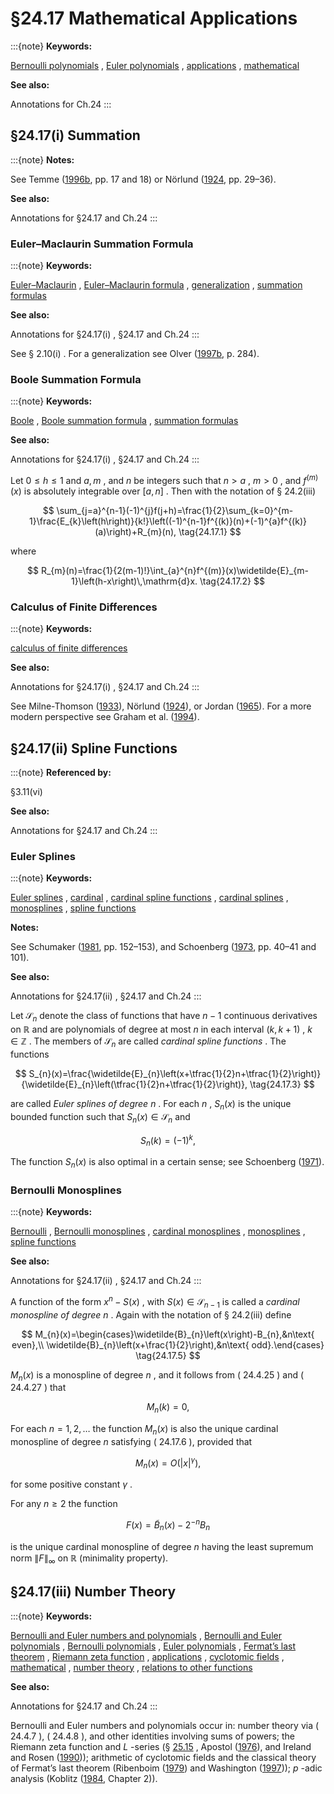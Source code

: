 # §24.17 Mathematical Applications

:::{note}
**Keywords:**

[Bernoulli polynomials](http://dlmf.nist.gov/search/search?q=Bernoulli%20polynomials) , [Euler polynomials](http://dlmf.nist.gov/search/search?q=Euler%20polynomials) , [applications](http://dlmf.nist.gov/search/search?q=applications) , [mathematical](http://dlmf.nist.gov/search/search?q=mathematical)

**See also:**

Annotations for Ch.24
:::


## §24.17(i) Summation

:::{note}
**Notes:**

See Temme ([1996b](./bib/T.html#bib2230 "Special Functions: An Introduction to the Classical Functions of Mathematical Physics"), pp. 17 and 18) or Nörlund ([1924](./bib/N.html#bib1730 "Vorlesungen über Differenzenrechnung"), pp. 29–36).

**See also:**

Annotations for §24.17 and Ch.24
:::


### Euler–Maclaurin Summation Formula

:::{note}
**Keywords:**

[Euler–Maclaurin](http://dlmf.nist.gov/search/search?q=Euler%E2%80%93Maclaurin) , [Euler–Maclaurin formula](http://dlmf.nist.gov/search/search?q=Euler%E2%80%93Maclaurin%20formula) , [generalization](http://dlmf.nist.gov/search/search?q=generalization) , [summation formulas](http://dlmf.nist.gov/search/search?q=summation%20formulas)

**See also:**

Annotations for §24.17(i) , §24.17 and Ch.24
:::

See § 2.10(i) . For a generalization see Olver ([1997b](./bib/O.html#bib1809 "Asymptotics and Special Functions"), p. 284).


### Boole Summation Formula

:::{note}
**Keywords:**

[Boole](http://dlmf.nist.gov/search/search?q=Boole) , [Boole summation formula](http://dlmf.nist.gov/search/search?q=Boole%20summation%20formula) , [summation formulas](http://dlmf.nist.gov/search/search?q=summation%20formulas)

**See also:**

Annotations for §24.17(i) , §24.17 and Ch.24
:::

Let $0\leq h\leq 1$ and $a,m$ , and $n$ be integers such that $n>a$ , $m>0$ , and $f^{(m)}(x)$ is absolutely integrable over $[a,n]$ . Then with the notation of § 24.2(iii)


<a id="E1"></a>
$$
\sum_{j=a}^{n-1}(-1)^{j}f(j+h)=\frac{1}{2}\sum_{k=0}^{m-1}\frac{E_{k}\left(h\right)}{k!}\left((-1)^{n-1}f^{(k)}(n)+(-1)^{a}f^{(k)}(a)\right)+R_{m}(n), \tag{24.17.1}
$$

where


<a id="E2"></a>
$$
R_{m}(n)=\frac{1}{2(m-1)!}\int_{a}^{n}f^{(m)}(x)\widetilde{E}_{m-1}\left(h-x\right)\,\mathrm{d}x. \tag{24.17.2}
$$


### Calculus of Finite Differences

:::{note}
**Keywords:**

[calculus of finite differences](http://dlmf.nist.gov/search/search?q=calculus%20of%20finite%20differences)

**See also:**

Annotations for §24.17(i) , §24.17 and Ch.24
:::

See Milne-Thomson ([1933](./bib/M.html#bib1638 "The Calculus of Finite Differences")), Nörlund ([1924](./bib/N.html#bib1730 "Vorlesungen über Differenzenrechnung")), or Jordan ([1965](./bib/J.html#bib1189 "Calculus of Finite Differences")). For a more modern perspective see Graham et al. ([1994](./bib/G.html#bib974 "Concrete Mathematics: A Foundation for Computer Science")).


## §24.17(ii) Spline Functions

:::{note}
**Referenced by:**

§3.11(vi)

**See also:**

Annotations for §24.17 and Ch.24
:::


### Euler Splines

:::{note}
**Keywords:**

[Euler splines](http://dlmf.nist.gov/search/search?q=Euler%20splines) , [cardinal](http://dlmf.nist.gov/search/search?q=cardinal) , [cardinal spline functions](http://dlmf.nist.gov/search/search?q=cardinal%20spline%20functions) , [cardinal splines](http://dlmf.nist.gov/search/search?q=cardinal%20splines) , [monosplines](http://dlmf.nist.gov/search/search?q=monosplines) , [spline functions](http://dlmf.nist.gov/search/search?q=spline%20functions)

**Notes:**

See Schumaker ([1981](./bib/S.html#bib2027 "Spline Functions: Basic Theory"), pp. 152–153), and Schoenberg ([1973](./bib/S.html#bib2015 "Cardinal Spline Interpolation"), pp. 40–41 and 101).

**See also:**

Annotations for §24.17(ii) , §24.17 and Ch.24
:::

Let $\mathcal{S}_{n}$ denote the class of functions that have $n-1$ continuous derivatives on $\mathbb{R}$ and are polynomials of degree at most $n$ in each interval $(k,k+1)$ , $k\in\mathbb{Z}$ . The members of $\mathcal{S}_{n}$ are called *cardinal spline functions* . The functions


<a id="E3"></a>
$$
S_{n}(x)=\frac{\widetilde{E}_{n}\left(x+\tfrac{1}{2}n+\tfrac{1}{2}\right)}{\widetilde{E}_{n}\left(\tfrac{1}{2}n+\tfrac{1}{2}\right)}, \tag{24.17.3}
$$

are called *Euler splines of degree* $n$ . For each $n$ , $S_{n}(x)$ is the unique bounded function such that $S_{n}(x)\in\mathcal{S}_{n}$ and


<a id="E4"></a>
$$
S_{n}(k)=(-1)^{k}, \tag{24.17.4}
$$

The function $S_{n}(x)$ is also optimal in a certain sense; see Schoenberg ([1971](./bib/S.html#bib2014 "Norm inequalities for a certain class of C ∞ functions")).


### Bernoulli Monosplines

:::{note}
**Keywords:**

[Bernoulli](http://dlmf.nist.gov/search/search?q=Bernoulli) , [Bernoulli monosplines](http://dlmf.nist.gov/search/search?q=Bernoulli%20monosplines) , [cardinal monosplines](http://dlmf.nist.gov/search/search?q=cardinal%20monosplines) , [monosplines](http://dlmf.nist.gov/search/search?q=monosplines) , [spline functions](http://dlmf.nist.gov/search/search?q=spline%20functions)

**See also:**

Annotations for §24.17(ii) , §24.17 and Ch.24
:::

A function of the form $x^{n}-S(x)$ , with $S(x)\in\mathcal{S}_{n-1}$ is called a *cardinal monospline of degree* $n$ . Again with the notation of § 24.2(iii) define


<a id="E5"></a>
$$
M_{n}(x)=\begin{cases}\widetilde{B}_{n}\left(x\right)-B_{n},&n\text{ even},\\
\widetilde{B}_{n}\left(x+\frac{1}{2}\right),&n\text{ odd}.\end{cases} \tag{24.17.5}
$$

$M_{n}(x)$ is a monospline of degree $n$ , and it follows from ( 24.4.25 ) and ( 24.4.27 ) that


<a id="E6"></a>
$$
M_{n}(k)=0, \tag{24.17.6}
$$

For each $n=1,2,\dots$ the function $M_{n}(x)$ is also the unique cardinal monospline of degree $n$ satisfying ( 24.17.6 ), provided that


<a id="E7"></a>
$$
M_{n}(x)=O\left(|x|^{\gamma}\right), \tag{24.17.7}
$$

for some positive constant $\gamma$ .

For any $n\geq 2$ the function


<a id="E8"></a>
$$
F(x)=\widetilde{B}_{n}\left(x\right)-2^{-n}B_{n} \tag{24.17.8}
$$

is the unique cardinal monospline of degree $n$ having the least supremum norm $\|F\|_{\infty}$ on $\mathbb{R}$ (minimality property).


## §24.17(iii) Number Theory

:::{note}
**Keywords:**

[Bernoulli and Euler numbers and polynomials](http://dlmf.nist.gov/search/search?q=Bernoulli%20and%20Euler%20numbers%20and%20polynomials) , [Bernoulli and Euler polynomials](http://dlmf.nist.gov/search/search?q=Bernoulli%20and%20Euler%20polynomials) , [Bernoulli polynomials](http://dlmf.nist.gov/search/search?q=Bernoulli%20polynomials) , [Euler polynomials](http://dlmf.nist.gov/search/search?q=Euler%20polynomials) , [Fermat’s last theorem](http://dlmf.nist.gov/search/search?q=Fermat%20last%20theorem) , [Riemann zeta function](http://dlmf.nist.gov/search/search?q=Riemann%20zeta%20function) , [applications](http://dlmf.nist.gov/search/search?q=applications) , [cyclotomic fields](http://dlmf.nist.gov/search/search?q=cyclotomic%20fields) , [mathematical](http://dlmf.nist.gov/search/search?q=mathematical) , [number theory](http://dlmf.nist.gov/search/search?q=number%20theory) , [relations to other functions](http://dlmf.nist.gov/search/search?q=relations%20to%20other%20functions)

**See also:**

Annotations for §24.17 and Ch.24
:::

Bernoulli and Euler numbers and polynomials occur in: number theory via ( 24.4.7 ), ( 24.4.8 ), and other identities involving sums of powers; the Riemann zeta function and $L$ -series (§ [25.15](./25.15.md "§25.15 Dirichlet 𝐿-functions ‣ Related Functions ‣ Chapter 25 Zeta and Related Functions") , Apostol ([1976](./bib/index.html#bib115 "Introduction to Analytic Number Theory")), and Ireland and Rosen ([1990](./bib/I.html#bib1132 "A Classical Introduction to Modern Number Theory"))); arithmetic of cyclotomic fields and the classical theory of Fermat’s last theorem (Ribenboim ([1979](./bib/R.html#bib1945 "13 Lectures on Fermat’s Last Theorem")) and Washington ([1997](./bib/W.html#bib2370 "Introduction to Cyclotomic Fields"))); $p$ -adic analysis (Koblitz ([1984](./bib/K.html#bib1298 "p -adic Numbers, p -adic Analysis, and Zeta-Functions"), Chapter 2)).
